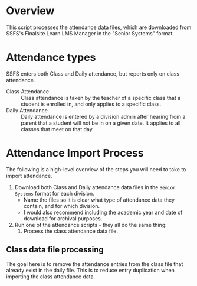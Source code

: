 # Overview
This script processes the attendance data files, which are downloaded from SSFS's Finalsite Learn LMS Manager in the "Senior Systems" format.


# Attendance types
SSFS enters both Class and Daily attendance, but reports only on class attendance.
<dl>
  <dt>Class Attendance</dt>
  <dd>Class attendance is taken by the teacher of a specific class that a student is enrolled in, and only applies to a specific class.</dd>
  <dt>Daily Attendance</dt>
  <dd>Daily attendance is entered by a division admin after hearing from a parent that a student will not be in on a given date. It applies to all classes that meet on that day.</dd>
</dl>


# Attendance Import Process
The following is a high-level overview of the steps you will need to take to import attendance.
1. Download both Class and Daily attendance data files in the `Senior Systems` format for each  division.
    * Name the files so it is clear what type of attendance data they contain, and for which division.
    * I would also recommend including the academic year and date of download for archival purposes.
2. Run one of the attendance scripts - they all do the same thing:
    1. Process the class attendance data file.


## Class data file processing
The goal here is to remove the attendance entries from the class file that already exist in the daily file. This is to reduce entry duplication when importing the class attendance data.

 
